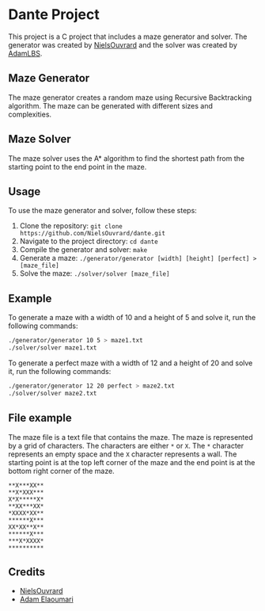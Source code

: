 # Dante Project

This project is a C project that includes a maze generator and solver. The generator was created by [NielsOuvrard](https://github.com/NielsOuvrard) and the solver was created by [AdamLBS](https://github.com/AdamLBS).

## Maze Generator

The maze generator creates a random maze using Recursive Backtracking algorithm.
The maze can be generated with different sizes and complexities.

## Maze Solver

The maze solver uses the A* algorithm to find the shortest path from the starting point to the end point in the maze.

## Usage

To use the maze generator and solver, follow these steps:

1. Clone the repository: `git clone https://github.com/NielsOuvrard/dante.git`
2. Navigate to the project directory: `cd dante`
3. Compile the generator and solver: `make`
4. Generate a maze: `./generator/generator [width] [height] [perfect] > [maze_file]`
5. Solve the maze: `./solver/solver [maze_file]`

## Example

To generate a maze with a width of 10 and a height of 5 and solve it, run the following commands:
```bash
./generator/generator 10 5 > maze1.txt
./solver/solver maze1.txt
```
To generate a perfect maze with a width of 12 and a height of 20 and solve it, run the following commands:
```bash
./generator/generator 12 20 perfect > maze2.txt
./solver/solver maze2.txt
```

## File example

The maze file is a text file that contains the maze. The maze is represented by a grid of characters. The characters are either `*` or `X`. The `*` character represents an empty space and the `X` character represents a wall.
The starting point is at the top left corner of the maze and the end point is at the bottom right corner of the maze.

```
**X***XX**
**X*XXX***
X*X*****X*
**XX***XX*
*XXXX*XX**
******X***
XX*XX**X**
******X***
***X*XXXX*
**********
```

## Credits

- [NielsOuvrard](https://github.com/NielsOuvrard)
- [Adam Elaoumari](https://github.com/AdamLBS)
